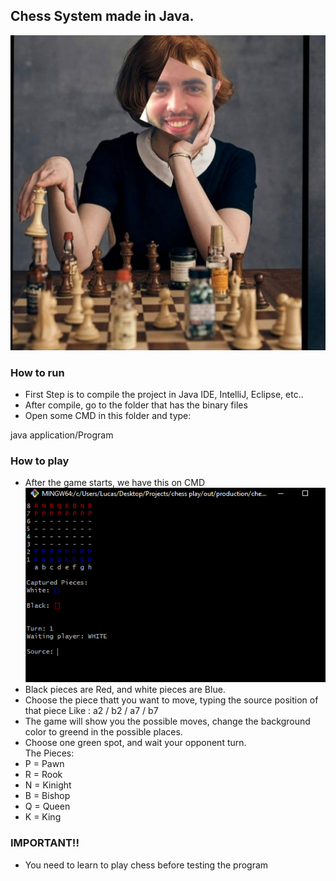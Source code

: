 ## Chess System made in Java. 

![GitHub Logo](/img/lucas-gambit.png)

### How to run 

- First Step is to compile the project in Java IDE, IntelliJ, Eclipse, etc.. 
- After compile, go to the folder that has the binary files
- Open some CMD in this folder and type: 

java application/Program


### How to play
- After the game starts, we have this on CMD 
![GitHub Logo](/img/play-chess.png)
- Black pieces are Red, and white pieces are Blue. 
- Choose the piece thatt you want to move, typing the source position of that piece Like : a2 / b2 / a7 / b7
- The game will show you the possible moves, change the background color to greend in the possible places. 
- Choose one green spot, and wait your opponent turn. </br>
The Pieces: </br>
- P = Pawn 
- R = Rook 
- N = Kinight 
- B = Bishop 
- Q = Queen 
- K = King

### IMPORTANT!! 
- You need to learn to play chess before testing the program
